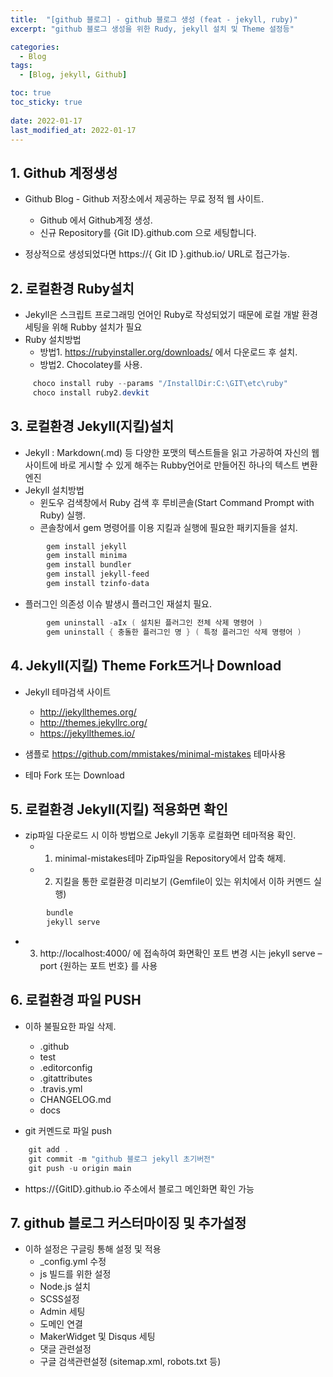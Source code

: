 ```yaml
---
title:  "[github 블로그] - github 블로그 생성 (feat - jekyll, ruby)"
excerpt: "github 블로그 생성을 위한 Rudy, jekyll 설치 및 Theme 설정등"

categories:
  - Blog
tags:
  - [Blog, jekyll, Github]

toc: true
toc_sticky: true
 
date: 2022-01-17
last_modified_at: 2022-01-17
---
```


## 1. Github 계정생성
 * Github Blog - Github 저장소에서 제공하는 무료 정적 웹 사이트.
   - Github 에서 Github계정 생성. 
   - 신규 Repository를 {Git ID}.github.com 으로 세팅합니다.

 * 정상적으로 생성되었다면 https://{ Git ID }.github.io/ URL로 접근가능.

## 2. 로컬환경 Ruby설치
 * Jekyll은 스크립트 프로그래밍 언어인 Ruby로 작성되었기 때문에 로컬 개발 환경 세팅을 위해 Rubby 설치가 필요
 * Ruby 설치방법
   - 방법1. https://rubyinstaller.org/downloads/ 에서 다운로드 후 설치.
   - 방법2. Chocolatey를 사용.
```powershell
     choco install ruby --params "/InstallDir:C:\GIT\etc\ruby"
     choco install ruby2.devkit  
```

## 3. 로컬환경 Jekyll(지킬)설치
 * Jekyll : Markdown(.md) 등 다양한 포맷의 텍스트들을 읽고 가공하여 자신의 웹 사이트에 바로 게시할 수 있게 해주는 Rubby언어로 만들어진 하나의 텍스트 변환 엔진
 * Jekyll 설치방법
   - 윈도우 검색창에서 Ruby 검색 후 루비콘솔(Start Command Prompt with Ruby) 실행.
   - 콘솔창에서 gem 명령어를 이용 지킬과 실행에 필요한 패키지들을 설치.
```powershell
        gem install jekyll
        gem install minima
        gem install bundler
        gem install jekyll-feed
        gem install tzinfo-data
```
   - 플러그인 의존성 이슈 발생시 플러그인 재설치 필요.
```powershell
        gem uninstall -aIx ( 설치된 플러그인 전체 삭제 명령어 )
        gem uninstall { 충돌한 플러그인 명 } ( 특정 플러그인 삭제 명령어 )      
```

## 4. Jekyll(지킬) Theme Fork뜨거나 Download
 * Jekyll 테마검색 사이트
   - http://jekyllthemes.org/
   - http://themes.jekyllrc.org/
   - https://jekyllthemes.io/

 * 샘플로 https://github.com/mmistakes/minimal-mistakes 테마사용
 * 테마 Fork 또는 Download

## 5. 로컬환경 Jekyll(지킬) 적용화면 확인
 * zip파일 다운로드 시 이하 방법으로 Jekyll 기동후 로컬화면 테마적용 확인.
   - 1) minimal-mistakes테마 Zip파일을 Repository에서 압축 해제.
   - 2) 지킬을 통한 로컬환경 미리보기 (Gemfile이 있는 위치에서 이하 커멘드 실행)
```powershell
        bundle
        jekyll serve
```
   - 3) http://localhost:4000/ 에 접속하여 화면확인
      포트 변경 시는 jekyll serve –port {원하는 포트 번호} 를 사용

## 6. 로컬환경 파일 PUSH
 * 이하 불필요한 파일 삭제.
   - .github
   - test
   - .editorconfig
   - .gitattributes
   - .travis.yml
   - CHANGELOG.md
   - docs

 * git 커멘드로 파일 push
```powershell
    git add .
    git commit -m "github 블로그 jekyll 초기버전"
    git push -u origin main
```

 * https://{GitID}.github.io 주소에서 블로그 메인화면 확인 가능

## 7. github 블로그 커스터마이징 및 추가설정
 * 이하 설정은 구글링 통해 설정 및 적용
   - _config.yml 수정
   - js 빌드를 위한 설정
   - Node.js 설치
   - SCSS설정
   - Admin 세팅
   - 도메인 연결
   - MakerWidget 및 Disqus 세팅
   - 댓글 관련설정
   - 구글 검색관련설정 (sitemap.xml, robots.txt 등)

